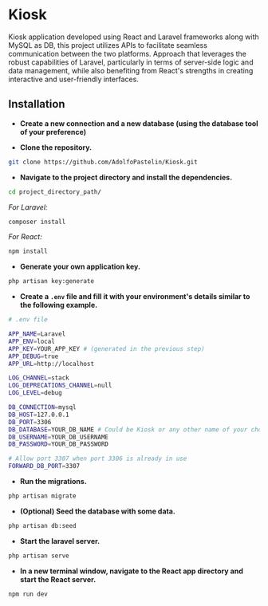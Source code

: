 # Kiosk

Kiosk application developed using React and Laravel frameworks along with MySQL as DB, this project utilizes APIs to facilitate seamless communication between the two platforms. Approach that leverages the robust capabilities of Laravel, particularly in terms of server-side logic and data management, while also benefiting from React's strengths in creating interactive and user-friendly interfaces.

## Installation

* **Create a new connection and a new database (using the database tool of your preference)**

* **Clone the repository.**

```bash
git clone https://github.com/AdolfoPastelin/Kiosk.git
```

* **Navigate to the project directory and install the dependencies.**

```bash
cd project_directory_path/
```

*For Laravel:*

```bash
composer install
```

*For React:*

```bash
npm install
```

* **Generate your own application key.**

```bash
php artisan key:generate
```

* **Create a `.env` file and fill it with your environment's details similar to the following example.**

```bash
# .env file

APP_NAME=Laravel
APP_ENV=local
APP_KEY=YOUR_APP_KEY # (generated in the previous step)
APP_DEBUG=true
APP_URL=http://localhost

LOG_CHANNEL=stack
LOG_DEPRECATIONS_CHANNEL=null
LOG_LEVEL=debug

DB_CONNECTION=mysql
DB_HOST=127.0.0.1
DB_PORT=3306
DB_DATABASE=YOUR_DB_NAME # Could be Kiosk or any other name of your choice
DB_USERNAME=YOUR_DB_USERNAME
DB_PASSWORD=YOUR_DB_PASSWORD

# Allow port 3307 when port 3306 is already in use
FORWARD_DB_PORT=3307
```

* **Run the migrations.**

```bash
php artisan migrate
```

* **(Optional) Seed the database with some data.**

```bash
php artisan db:seed
```

* **Start the laravel server.**

```bash
php artisan serve
```

* **In a new terminal window, navigate to the React app directory and start the React server.**

```bash
npm run dev
```

